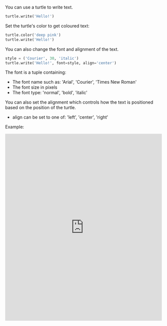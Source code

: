 You can use a turtle to write text. 

```python
turtle.write('Hello!')
```

Set the turtle's color to get coloured text:

```python
turtle.color('deep pink')
turtle.write('Hello!')
```

You can also change the font and alignment of the text. 

```python
style = ('Courier', 30, 'italic')
turtle.write('Hello!', font=style, align='center')
```

The font is a tuple containing:
+ The font name such as: 'Arial', 'Courier', 'Times New Roman'
+ The font size in pixels
+ The font type: 'normal', 'bold', 'italic'

You can also set the alignment which controls how the text is positioned based on the position of the turtle. 
+ align can be set to one of: 'left', 'center', 'right'

Example:
<iframe src="https://trinket.io/embed/python/52378ec006?start=result" width="100%" height="600" frameborder="0" marginwidth="0" marginheight="0" allowfullscreen></iframe>